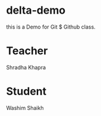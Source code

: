 # delta-demo
this is a Demo for Git $ Github class.

# Teacher
Shradha Khapra

# Student
Washim Shaikh